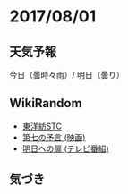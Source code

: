 # 2017/08/01

## 天気予報

今日（曇時々雨）/ 明日（曇り）

## WikiRandom

* [東洋紡STC](https://ja.wikipedia.org/wiki/%E6%9D%B1%E6%B4%8B%E7%B4%A1STC)
* [第七の予言 (映画)](https://ja.wikipedia.org/wiki/%E7%AC%AC%E4%B8%83%E3%81%AE%E4%BA%88%E8%A8%80_%28%E6%98%A0%E7%94%BB%29)
* [明日への扉 (テレビ番組)](https://ja.wikipedia.org/wiki/%E6%98%8E%E6%97%A5%E3%81%B8%E3%81%AE%E6%89%89_%28%E3%83%86%E3%83%AC%E3%83%93%E7%95%AA%E7%B5%84%29)

## 気づき

